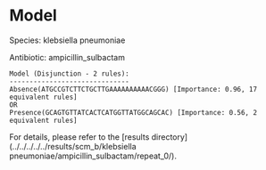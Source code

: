 
# Model

Species: klebsiella pneumoniae

Antibiotic: ampicillin_sulbactam

```
Model (Disjunction - 2 rules):
------------------------------
Absence(ATGCCGTCTTCTGCTTGAAAAAAAAAACGGG) [Importance: 0.96, 17 equivalent rules]
OR
Presence(GCAGTGTTATCACTCATGGTTATGGCAGCAC) [Importance: 0.56, 2 equivalent rules]

```

For details, please refer to the [results directory](../../../../../results/scm_b/klebsiella pneumoniae/ampicillin_sulbactam/repeat_0/).

